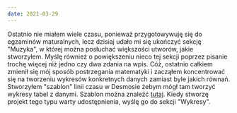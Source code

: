 ```yaml
---
date: 2021-03-29
---
```


Ostatnio nie miałem wiele czasu, ponieważ przygotowywuję się do egzaminów maturalnych, lecz dzisiaj udało mi się ukończyć sekcję "Muzyka", w której można posłuchać większości utworów, jakie stworzyłem. Myślę również o powiększeniu nieco tej sekcji poprzez pisanie trochę więcej niż jedno czy dwa zdania na wpis. Cóż, ostatnio całkiem zmienił się mój sposób postrzegania matematyki i zacząłem koncentrować się na tworzeniu wykresów konkretnych danych zamiast byle jakich równań. Stworzyłem "szablon" linii czasu w Desmosie żebym mógł tam tworzyć wykresy tabel z danymi. Szablon można znaleźć [tutaj](https://www.desmos.com/calculator/6pphgr9wn5). Kiedy stworzę projekt tego typu warty udostępnienia, wyślę go do sekcji "Wykresy". 

<br/>

<MdImage img="sup/graphs.png" width="432" height="284" class="border"></MdImage>